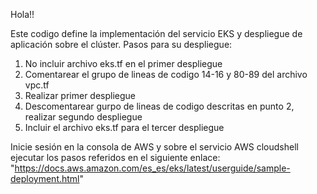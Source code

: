 Hola!!

Este codigo define la implementación del servicio EKS y despliegue de aplicación sobre el clúster.
Pasos para su despliegue:

1. No incluir archivo eks.tf en el primer despliegue
2. Comentarear el grupo de lineas de codigo 14-16 y 80-89 del archivo vpc.tf
3. Realizar primer despliegue
4. Descomentarear gurpo de lineas de codigo descritas en punto 2, realizar segundo despliegue
5. Incluir el archivo eks.tf para el tercer despliegue


Inicie sesión en la consola de AWS y sobre el servicio AWS cloudshell ejecutar los pasos referidos en el siguiente enlace:
"https://docs.aws.amazon.com/es_es/eks/latest/userguide/sample-deployment.html"
